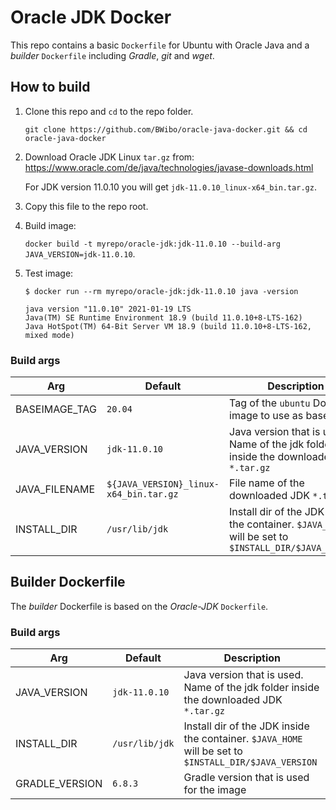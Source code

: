# Oracle JDK Docker

This repo contains a basic `Dockerfile` for Ubuntu with Oracle Java and a *builder* `Dockerfile`
including *Gradle*, *git* and *wget*.

## How to build

1. Clone this repo and `cd` to the repo folder.

   `git clone https://github.com/BWibo/oracle-java-docker.git && cd oracle-java-docker`

2. Download Oracle JDK Linux `tar.gz` from: https://www.oracle.com/de/java/technologies/javase-downloads.html

   For JDK version 11.0.10 you will get ``jdk-11.0.10_linux-x64_bin.tar.gz``.

3. Copy this file to the repo root.

4. Build image:

   `docker build -t myrepo/oracle-jdk:jdk-11.0.10 --build-arg JAVA_VERSION=jdk-11.0.10`.

5. Test image:

   ```shell
   $ docker run --rm myrepo/oracle-jdk:jdk-11.0.10 java -version

   java version "11.0.10" 2021-01-19 LTS
   Java(TM) SE Runtime Environment 18.9 (build 11.0.10+8-LTS-162)
   Java HotSpot(TM) 64-Bit Server VM 18.9 (build 11.0.10+8-LTS-162, mixed mode)
   ```

### Build args

| Arg           | Default                                | Description                                                                                           |
|---------------|----------------------------------------|-------------------------------------------------------------------------------------------------------|
| BASEIMAGE_TAG | `20.04`                                | Tag of the `ubuntu` Docker image to use as base image                                                 |
| JAVA_VERSION  | `jdk-11.0.10`                          | Java version that is used. Name of the jdk folder inside the downloaded JDK `*.tar.gz`                |
| JAVA_FILENAME | `${JAVA_VERSION}_linux-x64_bin.tar.gz` | File name of the downloaded JDK `*.tar.gz`                                                            |
| INSTALL_DIR   | `/usr/lib/jdk`                         | Install dir of the JDK inside the container. `$JAVA_HOME` will be set to `$INSTALL_DIR/$JAVA_VERSION` |

## Builder Dockerfile

The *builder* Dockerfile is based on the *Oracle-JDK* `Dockerfile`.
### Build args

| Arg            | Default                                | Description                                                                                           |
|----------------|----------------------------------------|-------------------------------------------------------------------------------------------------------|
| JAVA_VERSION   | `jdk-11.0.10`                          | Java version that is used. Name of the jdk folder inside the downloaded JDK `*.tar.gz`                |
| INSTALL_DIR    | `/usr/lib/jdk`                         | Install dir of the JDK inside the container. `$JAVA_HOME` will be set to `$INSTALL_DIR/$JAVA_VERSION` |
| GRADLE_VERSION | `6.8.3`                                | Gradle version that is used for the image                                                             |
